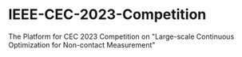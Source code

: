 # IEEE-CEC-2023-Competition
The Platform for CEC 2023 Competition on "Large-scale Continuous Optimization for Non-contact Measurement"
